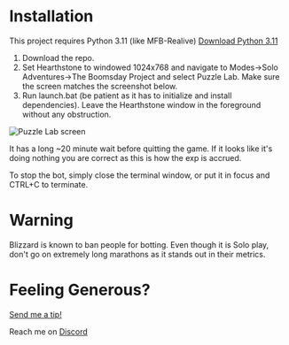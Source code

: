 # Installation

This project requires Python 3.11 (like MFB-Realive)
[Download Python 3.11](https://www.python.org/downloads/release/python-3110/)

1. Download the repo.
2. Set Hearthstone to windowed 1024x768 and navigate to Modes->Solo Adventures->The Boomsday Project and select Puzzle Lab. Make sure the screen matches the screenshot below.
3. Run launch.bat (be patient as it has to initialize and install dependencies). Leave the Hearthstone window in the foreground without any obstruction.

![Puzzle Lab screen](https://i.ibb.co/c60D9MR/Hearthstone-Screenshot-11-16-23-12-45-30.png)


It has a long ~20 minute wait before quitting the game. If it looks like it's doing nothing you are correct as this is how the exp is accrued.

To stop the bot, simply close the terminal window, or put it in focus and CTRL+C to terminate.

# Warning

Blizzard is known to ban people for botting. Even though it is Solo play, don't go on extremely long marathons as it stands out in their metrics.

# Feeling Generous?

[Send me a tip!](https://www.buymeacoffee.com/blixxky)

Reach me on [Discord](https://discordapp.com/users/1110685258178908201)
